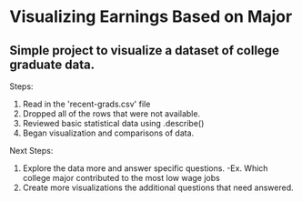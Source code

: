# Visualizing Earnings Based on Major

## Simple project to visualize a dataset of college graduate data.

Steps:
1) Read in the 'recent-grads.csv' file
2) Dropped all of the rows that were not available.
3) Reviewed basic statistical data using .describe()
4) Began visualization and comparisons of data.

Next Steps:
1) Explore the data more and answer specific questions.
  -Ex. Which college major contributed to the most low wage jobs
2) Create more visualizations the additional questions that need answered.
